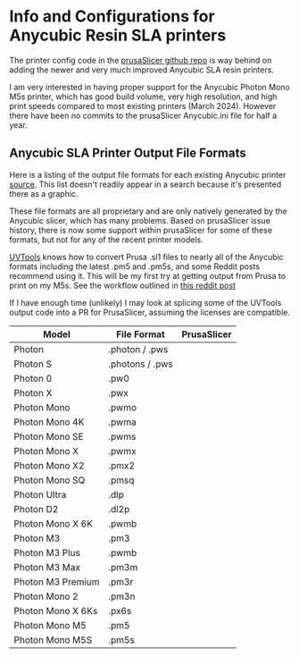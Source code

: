 # Info and Configurations for Anycubic Resin SLA printers

The printer config code in the [prusaSlicer github repo](https://github.com/prusa3d/PrusaSlicer/blob/master/resources/profiles/Anycubic.ini)
is way behind on adding the newer and very much improved Anycubic SLA resin printers.

I am very interested in having proper support for the Anycubic Photon Mono M5s printer, which has good build volume, very high
resolution, and high print speeds compared to most existing printers (March 2024).  However there have been no commits to the
prusaSlicer Anycubic.ini file for half a year.

## Anycubic SLA Printer Output File Formats

Here is a listing of the output file formats for each existing Anycubic printer [source](https://github.com/prusa3d/PrusaSlicer/blob/master/resources/profiles/Anycubic.ini).  This list doesn't readily appear in a search because it's presented there as a graphic.

These file formats are all proprietary and are only natively generated by the Anycubic slicer,
which has many problems.  Based on prusaSlicer issue history, there is now some support within
prusaSlicer for some of these formats, but not for any of the recent printer models.

[UVTools](https://github.com/sn4k3/UVtools) knows how to convert Prusa .sl1 files to nearly all
of the Anycubic formats including the latest .pm5 and .pm5s, and some Reddit posts recommend
using it.  This will be my first try at getting output from Prusa to print on my M5s.  See
the workflow outlined in [this reddit post](https://www.reddit.com/r/AnyCubicPhotonMonoX/comments/uvyi3q/anyone_use_prusaslicer_for_anycubic_photon/)

If I have enough time (unlikely) I may look at splicing some of the UVTools output code into a PR
for PrusaSlicer, assuming the licenses are compatible.


|  Model                 | File Format      | PrusaSlicer
| -------                | ------------     | ------
| Photon                 | .photon / .pws   |
| Photon S               | .photons / .pws  |
| Photon 0               | .pw0             |
| Photon X               | .pwx             |
| Photon Mono            | .pwmo            |
| Photon Mono 4K         | .pwma            |
| Photon Mono SE         | .pwms            |
| Photon Mono X          | .pwmx            |
| Photon Mono X2         | .pmx2            |
| Photon Mono SQ         | .pmsq            |
| Photon Ultra           | .dlp             |
| Photon D2              | .dl2p            |
| Photon Mono X 6K       | .pwmb            |
| Photon M3              | .pm3             |
| Photon M3 Plus         | .pwmb            |
| Photon M3 Max          | .pm3m            |
| Photon M3 Premium      | .pm3r            |
| Photon Mono 2          | .pm3n            |
| Photon Mono X 6Ks      | .px6s            |
| Photon Mono M5         | .pm5             |
| Photon Mono M5S        | .pm5s            |
